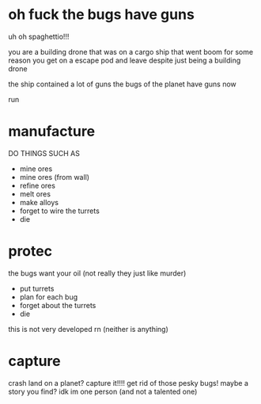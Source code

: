 # oh fuck the bugs have guns
uh oh spaghettio!!!

you are a building drone that was on a cargo ship that went boom
for some reason you get on a escape pod and leave despite just being a building drone

the ship contained a lot of guns
the bugs of the planet have guns now

run
# manufacture
DO THINGS SUCH AS
- mine ores
- mine ores (from wall)
- refine ores
- melt ores
- make alloys
- forget to wire the turrets
- die
# protec
the bugs want your oil (not really they just like murder)
- put turrets
- plan for each bug
- forget about the turrets
- die

this is not very developed rn (neither is anything)
# capture
crash land on a planet? capture it!!!! get rid of those pesky bugs!
maybe a story you find? idk im one person (and not a talented one)
